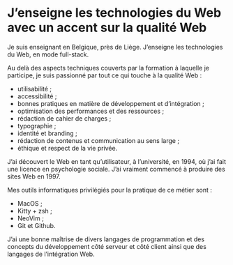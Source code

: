 # J’enseigne les technologies du Web avec un accent sur la qualité Web

Je suis enseignant en Belgique, près de Liège. J’enseigne les technologies du Web, en mode full-stack.

Au delà des aspects techniques couverts par la formation à laquelle je participe, je suis passionné par tout ce qui touche à la qualité Web :

- utilisabilité ;
- accessibilité ;
- bonnes pratiques en matière de développement et d’intégration ;
- optimisation des performances et des ressources ;
- rédaction de cahier de charges ;
- typographie ;
- identité et branding ;
- rédaction de contenus et communication au sens large ;
- éthique et respect de la vie privée.

J’ai découvert le Web en tant qu’utilisateur, à l’université, en 1994, où j’ai fait une licence en psychologie sociale. J’ai vraiment commencé à produire des sites Web en 1997. 

Mes outils informatiques privilégiés pour la pratique de ce métier sont :

- MacOS ;
- Kitty + zsh ;
- NeoVim ;
- Git et Github.

J’ai une bonne maîtrise de divers langages de programmation et des concepts du développement côté serveur et côté client ainsi que des langages de l’intégration Web.
